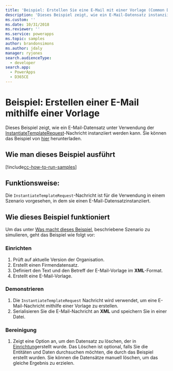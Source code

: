 ```yaml
---
title: 'Beispiel: Erstellen Sie eine E-Mail mit einer Vorlage (Common Data Service) | Microsoft Docs'
description: 'Dieses Beispiel zeigt, wie ein E-Mail-Datensatz instanziiert wird.'
ms.custom: ''
ms.date: 10/31/2018
ms.reviewer: ''
ms.service: powerapps
ms.topic: samples
author: brandonsimons
ms.author: jdaly
manager: ryjones
search.audienceType:
  - developer
search.app:
  - PowerApps
  - D365CE
---
```

# <a name="sample-create-an-email-using-a-template"></a>Beispiel: Erstellen einer E-Mail mithilfe einer Vorlage

Dieses Beispiel zeigt, wie ein E-Mail-Datensatz unter Verwendung der [InstantiateTemplateRequest](https://docs.microsoft.com/dotnet/api/microsoft.crm.sdk.messages.instantiatetemplaterequest?view=dynamics-general-ce-9)-Nachricht instanziiert werden kann. Sie können das Beispiel von [hier](https://github.com/Microsoft/PowerApps-Samples/tree/master/cds/orgsvc/C%23/EmailTemplate) herunterladen. 

## <a name="how-to-run-this-sample"></a>Wie man dieses Beispiel ausführt

[!include[cc-how-to-run-samples](../../includes/cc-how-to-run-samples.md)]

## <a name="what-this-sample-does"></a>Funktionsweise:

Die `InstantiateTemplateRequest`-Nachricht ist für die Verwendung in einem Szenario vorgesehen, in dem sie einen E-Mail-Datensatzinstanziiert.

## <a name="how-this-sample-works"></a>Wie dieses Beispiel funktioniert

Um das unter [Was macht dieses Beispiel](#what-this-sample-does), beschriebene Szenario zu simulieren, geht das Beispiel wie folgt vor:

### <a name="setup"></a>Einrichten

1. Prüft auf aktuelle Version der Organisation.
1. Erstellt einen Firmendatensatz. 
2. Definiert den Text und den Betreff der E-Mail-Vorlage im **XML**-Format.
3. Erstellt eine E-Mail-Vorlage.

### <a name="demonstrate"></a>Demonstrieren

1. Die `InstantiateTemplateRequest` Nachricht wird verwendet, um eine E-Mail-Nachricht mithilfe einer Vorlage zu erstellen. 
2. Serialisieren Sie die E-Mail-Nachricht an **XML** und speichern Sie in einer Datei.


### <a name="clean-up"></a>Bereinigung

1. Zeigt eine Option an, um den Datensatz zu löschen, der in [Einrichtung](#setup)erstellt wurde.
    Das Löschen ist optional, falls Sie die Entitäten und Daten durchsuchen möchten, die durch das Beispiel erstellt wurden. Sie können die Datensätze manuell löschen, um das gleiche Ergebnis zu erzielen.
